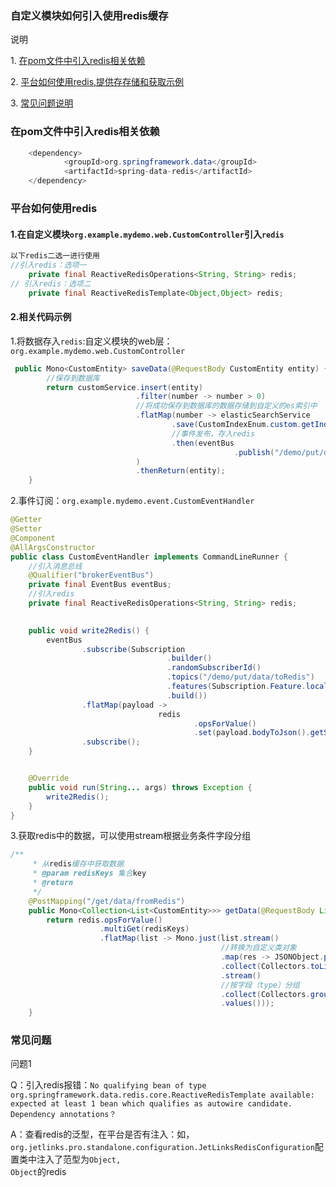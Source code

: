 ### 自定义模块如何引入使用redis缓存

<div class='explanation primary'>
  <p class='explanation-title-warp'>
    <span class='iconfont icon-bangzhu explanation-icon'></span>
    <span class='explanation-title font-weight'>说明</span>
  </p>

  <p>1. <a href="#1" >在pom文件中引入redis相关依赖</a></p>
  <p>2. <a href="#2" >平台如何使用redis,提供存存储和获取示例</a></p>
  <p>3. <a href="#3" >常见问题说明</a></p>

</div>



### <font id="1">在pom文件中引入redis相关依赖</font>


```java
    <dependency>
            <groupId>org.springframework.data</groupId>
            <artifactId>spring-data-redis</artifactId>
    </dependency>
```

### <font id="2"> 平台如何使用redis</font>
#### 1.在自定义模块`org.example.mydemo.web.CustomController`引入`redis`

```java
以下redis二选一进行使用
//引入redis：选项一
    private final ReactiveRedisOperations<String, String> redis;
// 引入redis：选项二
    private final ReactiveRedisTemplate<Object,Object> redis;
```

#### 2.相关代码示例

1.将数据存入`redis`:自定义模块的web层：`org.example.mydemo.web.CustomController`

```java
 public Mono<CustomEntity> saveData(@RequestBody CustomEntity entity) {
        //保存到数据库
        return customService.insert(entity)
                            .filter(number -> number > 0)
                            //将成功保存到数据库的数据存储到自定义的es索引中
                            .flatMap(number -> elasticSearchService
                                    .save(CustomIndexEnum.custom.getIndex(), entity)
                                    //事件发布，存入redis
                                    .then(eventBus
                                                  .publish("/demo/put/data/toRedis", entity))
                            )
                            .thenReturn(entity);
    }
```

2.事件订阅：`org.example.mydemo.event.CustomEventHandler`

```java
@Getter
@Setter
@Component
@AllArgsConstructor
public class CustomEventHandler implements CommandLineRunner {
    //引入消息总线
    @Qualifier("brokerEventBus")
    private final EventBus eventBus;
    //引入redis
    private final ReactiveRedisOperations<String, String> redis;
    

    public void write2Redis() {
        eventBus
                .subscribe(Subscription
                                   .builder()
                                   .randomSubscriberId()
                                   .topics("/demo/put/data/toRedis")
                                   .features(Subscription.Feature.local, Subscription.Feature.broker)
                                   .build())
                .flatMap(payload ->
                                 redis
                                         .opsForValue()
                                         .set(payload.bodyToJson().getString("id"), payload.bodyToJson().toString()))
                .subscribe();
    }


    @Override
    public void run(String... args) throws Exception {
        write2Redis();
    }
}
```

3.获取redis中的数据，可以使用stream根据业务条件字段分组

```java
/**
     * 从redis缓存中获取数据
     * @param redisKeys 集合key
     * @return
     */
    @PostMapping("/get/data/fromRedis")
    public Mono<Collection<List<CustomEntity>>> getData(@RequestBody List<String> redisKeys) {
        return redis.opsForValue()
                    .multiGet(redisKeys)
                    .flatMap(list -> Mono.just(list.stream()
                                               //转换为自定义类对象
                                               .map(res -> JSONObject.parseObject(res, CustomEntity.class))
                                               .collect(Collectors.toList())
                                               .stream()
                                               //按字段（type）分组
                                               .collect(Collectors.groupingBy(customentity -> ((CustomEntity) customentity).getType()))
                                               .values()));
    }
```

### <font id="3">常见问题</font>

<div class='explanation warning'>
  <p class='explanation-title-warp'>
    <span class='iconfont icon-bangzhu explanation-icon'></span>
    <span class='explanation-title font-weight'>问题1</span>
  </p>
<p>Q：引入redis报错：<code>No qualifying bean of type org.springframework.data.redis.core.ReactiveRedisTemplate available: 
expected at least 1 bean which qualifies as autowire candidate. Dependency annotations？</code></p>
<p>A：查看redis的泛型，在平台是否有注入：如，<code>org.jetlinks.pro.standalone.configuration.JetLinksRedisConfiguration</code>配置类中注入了范型为<code>Object,
Object</code>的redis</p>
</div>




